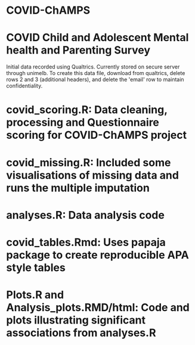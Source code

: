 # COVID-ChAMPS
# COVID Child and Adolescent Mental health and Parenting Survey

Initial data recorded using Qualtrics.
Currently stored on secure server through unimelb.
To create this data file, download from qualtrics, delete rows 2 and 3 (additional headers), and delete the 'email' row to maintain confidentiality.

# covid_scoring.R: Data cleaning, processing and Questionnaire scoring for COVID-ChAMPS project
# covid_missing.R: Included some visualisations of missing data and runs the multiple imputation
# analyses.R: Data analysis code
# covid_tables.Rmd: Uses papaja package to create reproducible APA style tables
# Plots.R and Analysis_plots.RMD/html: Code and plots illustrating significant associations from analyses.R
